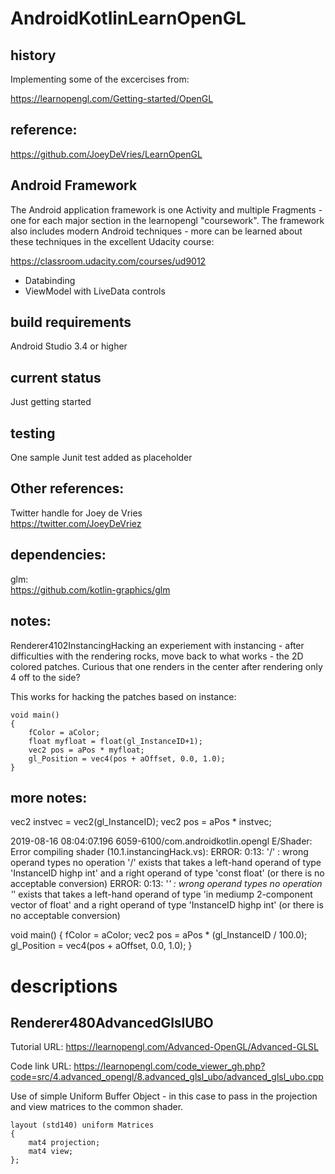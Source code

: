 AndroidKotlinLearnOpenGL
==========================

history
---------

Implementing some of the excercises from:

https://learnopengl.com/Getting-started/OpenGL

reference:
-----------------

https://github.com/JoeyDeVries/LearnOpenGL

Android Framework
-----------------
The Android application framework is one Activity and multiple Fragments - one for each major section
in the learnopengl "coursework".  The framework also includes modern Android techniques - more
can be learned about these techniques in the excellent Udacity course:

https://classroom.udacity.com/courses/ud9012

- Databinding
- ViewModel with LiveData controls

build requirements
------------------
Android Studio 3.4 or higher

current status
---------------
Just getting started

testing
---------

One sample Junit test added as placeholder

Other references:
------------------

Twitter handle for Joey de Vries
<br>
https://twitter.com/JoeyDeVriez

dependencies:
--------------

glm:<br>
https://github.com/kotlin-graphics/glm


notes:
--------------
Renderer4102InstancingHacking
an experiement with instancing - after difficulties with the
rendering rocks, move back to what works - the 2D colored patches.
Curious that one renders in the center after rendering only 4 off to the side?

This works for hacking the patches based on instance:

    void main()
    {
        fColor = aColor;
        float myfloat = float(gl_InstanceID+1);
        vec2 pos = aPos * myfloat;
        gl_Position = vec4(pos + aOffset, 0.0, 1.0);
    }


more notes:
-------------

vec2 instvec = vec2(gl_InstanceID);
    vec2 pos = aPos * instvec;


2019-08-16 08:04:07.196 6059-6100/com.androidkotlin.opengl E/Shader: Error compiling shader (10.1.instancingHack.vs): ERROR: 0:13: '/' :  wrong operand types  no operation '/' exists that takes a left-hand operand of type 'InstanceID highp int' and a right operand of type 'const float' (or there is no acceptable conversion)
    ERROR: 0:13: '*' :  wrong operand types  no operation '*' exists that takes a left-hand operand of type 'in mediump 2-component vector of float' and a right operand of type 'InstanceID highp int' (or there is no acceptable conversion)

void main()
{
    fColor = aColor;
    vec2 pos = aPos * (gl_InstanceID / 100.0);
    gl_Position = vec4(pos + aOffset, 0.0, 1.0);
}




descriptions
=============

Renderer480AdvancedGlslUBO
--------------------------

Tutorial URL: https://learnopengl.com/Advanced-OpenGL/Advanced-GLSL

Code link URL: https://learnopengl.com/code_viewer_gh.php?code=src/4.advanced_opengl/8.advanced_glsl_ubo/advanced_glsl_ubo.cpp

Use of simple Uniform Buffer Object  - in this case to pass in the
projection and view matrices to the common shader.

    layout (std140) uniform Matrices
    {
        mat4 projection;
        mat4 view;
    };
